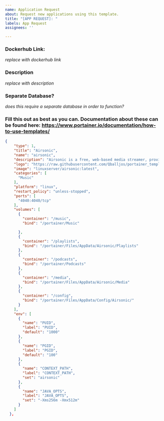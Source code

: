 ```yaml
---
name: Application Request
about: Request new applications using this template.
title: "[APP REQUEST]: "
labels: App Request
assignees: ''

---
```


### Dockerhub Link: ###
*replace with dockerhub link*

### Description ###
*replace with description*

### Separate Database? ###
*does this require a separate database in order to function?*

### Fill this out as best as you can. Documentation about these can be found here: https://www.portainer.io/documentation/how-to-use-templates/

```json
{
    "type": 1,
    "title": "Airsonic",
    "name": "airsonic",
    "description": "Airsonic is a free, web-based media streamer, providing ubiqutious access to your music. Use it to share your music with friends, or to listen to your own music while at work. You can stream to multiple players simultaneously, for instance to one player in your kitchen and another in your living room.",
    "logo": "https://raw.githubusercontent.com/Qballjos/portainer_templates/master/Images/airsonic-logo.png",
    "image": "linuxserver/airsonic:latest",
    "categories": [
      "Music"
    ],
    "platform": "linux",
    "restart_policy": "unless-stopped",
    "ports": [
      "4040:4040/tcp"
    ],
    "volumes": [
      {
        "container": "/music",
        "bind": "/portainer/Music"

      },
      {
        "container": "/playlists",
        "bind": "/portainer/Files/AppData/Airsonic/Playlists"
      },
      {
        "container": "/podcasts",
        "bind": "/portainer/Podcasts"
      },
      {
        "container": "/media",
        "bind": "/portainer/Files/AppData/Airsonic/Media"
      },
      {
        "container": "/config",
        "bind": "/portainer/Files/AppData/Config/Airsonic/"
      }
    ],
    "env": [
      {
        "name": "PUID",
        "label": "PUID",
        "default": "1000"
      },
      {
        "name": "PGID",
        "label": "PGID",
        "default": "100"
      },
      {
        "name": "CONTEXT_PATH",
        "label": "CONTEXT_PATH",
        "set": "airsonic"
      },
      {
        "name": "JAVA_OPTS",
        "label": "JAVA_OPTS",
        "set": "-Xms256m -Xmx512m"
      }
    ]
  },
```